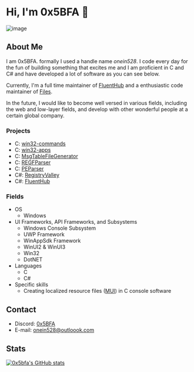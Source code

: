 # Hi, I'm 0x5BFA 👋

![image](https://github.com/0x5bfa/0x5bfa/assets/62196528/ac88c9ea-9c6b-401b-a5aa-05b63456b247)

## About Me

I am 0x5BFA. formally I used a handle name *onein528*.
I code every day for the fun of building something that excites me and I am proficient in C and C# and have developed a lot of software as you can see below.

Currently, I'm a full time maintainer of [FluentHub](https://github.com/FluentHub/FluentHub) and a enthusiastic code maintainer of [Files](https://github.com/files-community/files).

In the future, I would like to become well versed in various fields, including the web and low-layer fields, and develop with other wonderful people at a certain global company.

### Projects

- C: [win32-commands](https://github.com/0x5bfa/win32-commands)
- C: [win32-apps](https://github.com/0x5bfa/win32-apps)
- C: [MsgTableFileGenerator](https://github.com/0x5bfa/MsgTableFileGenerator)
- C: [REGFParser](https://github.com/0x5bfa/REGFParser)
- C: [PEParser](https://github.com/0x5bfa/PEParser)
- C#: [RegistryValley](https://github.com/0x5bfa/RegistryValley)
- C#: [FluentHub](https://github.com/FluentHub/FluentHub)

### Fields 

- OS
  - Windows
- UI Frameworks, API Frameworks, and Subsystems
  - Windows Console Subsystem
  - UWP Framework
  - WinAppSdk Framework
  - WinUI2 & WinUI3 
  - Win32
  - DotNET
- Languages
  - C
  - C#
- Specific skills
  - Creating localized resource files ([MUI](https://en.wikipedia.org/wiki/Multilingual_User_Interface)) in C console software 

## Contact

- Discord: [0x5BFA](https://discordapp.com/users/926892915362521130)
- E-mail: onein528@outloook.com

## Stats

[![0x5bfa's GitHub stats](https://github-readme-stats.vercel.app/api?username=0x5bfa&show_icons=true&bg_color=00000000)](https://github.com/0x5bfa)

